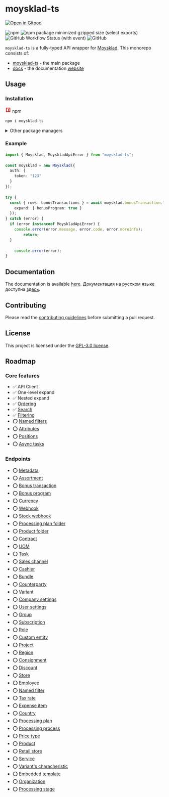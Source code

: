 # moysklad-ts
<a href="https://gitpod.io/#https://github.com/MonsterDeveloper/moysklad-ts" rel="nofollow noopener noreferrer" target="_blank" class="after:hidden"><img src="https://gitpod.io/button/open-in-gitpod.svg" alt="Open in Gitpod"></a>

![npm](https://img.shields.io/npm/v/moysklad-ts)
![npm package minimized gzipped size (select exports)](https://img.shields.io/bundlejs/size/moysklad-ts)
![GitHub Workflow Status (with event)](https://img.shields.io/github/actions/workflow/status/MonsterDeveloper/moysklad-ts/publish-to-npm.yml)
![GitHub](https://img.shields.io/github/license/MonsterDeveloper/moysklad-ts)


`moysklad-ts` is a fully-typed API wrapper for [Moysklad](https://dev.moysklad.ru/doc/api/remap/1.2/#mojsklad-json-api). This monorepo consists of:
- [moysklad-ts](./packages/moysklad-ts) - the main package
- [docs](./apps/docs) - the documentation [website](https://moysklad-ts.vercel.app/)

## Usage

### Installation
<img height="18" src="https://raw.githubusercontent.com/PKief/vscode-material-icon-theme/main/icons/npm.svg"> npm

```bash
npm i moysklad-ts
```
<details>
  <summary>Other package managers</summary>

  <img height="18" src="https://raw.githubusercontent.com/PKief/vscode-material-icon-theme/main/icons/pnpm.svg"> pnpm

  ```bash
  pnpm add moysklad-ts
  ```

  <img height="18" src="https://raw.githubusercontent.com/PKief/vscode-material-icon-theme/main/icons/yarn.svg"> Yarn

  ```bash
  yarn add moysklad-ts
  ```

  <img height="18" src="https://raw.githubusercontent.com/PKief/vscode-material-icon-theme/main/icons/bun.svg"> bun

  ```bash
  bun add moysklad-ts
  ```

  <img height="18" src="https://raw.githubusercontent.com/PKief/vscode-material-icon-theme/main/icons/deno.svg"> Deno

  ```typescript
  import { Moysklad } from "https://esm.sh/moysklad-ts";
  ```
</details>

### Example
```typescript
import { Moysklad, MoyskladApiError } from "moysklad-ts";

const moysklad = new Moysklad({
  auth: {
    token: "123"
  }
});

try {
  const { rows: bonusTransactions } = await moysklad.bonusTransaction.list({
    expand: { bonusProgram: true }
  });
} catch (error) {
  if (error instanceof MoyskladApiError) {
    console.error(error.message, error.code, error.moreInfo);
		return;
  }

	console.error(error);
}
```

## Documentation
The documentation is available [here](https://moysklad-ts.vercel.app/).
Документация на русском языке доступна [здесь](https://moysklad-ts.vercel.app/ru/).

## Contributing
Please read the [contributing guidelines](./CONTRIBUTING.md) before submitting a pull request.

## License
This project is licensed under the [GPL-3.0 license](./LICENSE).

## Roadmap
### Core features
- ✅ API Client
- ✅ One-level expand
- ✅ Nested expand
- ✅ [Ordering](https://dev.moysklad.ru/doc/api/remap/1.2/#mojsklad-json-api-obschie-swedeniq-sortirowka-ob-ektow)
- ✅ [Search](https://dev.moysklad.ru/doc/api/remap/1.2/#mojsklad-json-api-obschie-swedeniq-kontextnyj-poisk)
- ✅ [Filtering](https://dev.moysklad.ru/doc/api/remap/1.2/#mojsklad-json-api-obschie-swedeniq-fil-traciq-wyborki-s-pomosch-u-parametra-filter)
- ⭕ [Named filters](https://dev.moysklad.ru/doc/api/remap/1.2/dictionaries/#suschnosti-sohranennye-fil-try-poluchit-fil-tr-po-id)
- ⭕ [Attributes](https://dev.moysklad.ru/doc/api/remap/1.2/#mojsklad-json-api-obschie-swedeniq-rabota-s-dopolnitel-nymi-polqmi)
- ⭕ [Positions](https://dev.moysklad.ru/doc/api/remap/1.2/#mojsklad-json-api-obschie-swedeniq-rabota-s-poziciqmi-dokumentow)
- ⭕ [Async tasks](https://dev.moysklad.ru/doc/api/remap/1.2/#mojsklad-json-api-asinhronnyj-obmen)

### Endpoints
- ⭕ [Metadata](https://dev.moysklad.ru/doc/api/remap/1.2/#mojsklad-json-api-obschie-swedeniq-metadannye)
- ⭕ [Assortment](https://dev.moysklad.ru/doc/api/remap/1.2/dictionaries/#suschnosti-assortiment)
- ⭕ [Bonus transaction](https://dev.moysklad.ru/doc/api/remap/1.2/dictionaries/#suschnosti-bonusnaq-operaciq)
- ⭕ [Bonus program](https://dev.moysklad.ru/doc/api/remap/1.2/dictionaries/#suschnosti-bonusnaq-programma)
- ⭕ [Currency](https://dev.moysklad.ru/doc/api/remap/1.2/dictionaries/#suschnosti-valuta)
- ⭕ [Webhook](https://dev.moysklad.ru/doc/api/remap/1.2/dictionaries/#suschnosti-vebhuki)
- ⭕ [Stock webhook](https://dev.moysklad.ru/doc/api/remap/1.2/dictionaries/#suschnosti-vebhuk-na-izmenenie-ostatkow)
- ⭕ [Processing plan folder](https://dev.moysklad.ru/doc/api/remap/1.2/dictionaries/#suschnosti-gruppa-tehkart)
- ⭕ [Product folder](https://dev.moysklad.ru/doc/api/remap/1.2/dictionaries/#suschnosti-gruppa-towarow)
- ⭕ [Contract](https://dev.moysklad.ru/doc/api/remap/1.2/dictionaries/#suschnosti-dogowor)
- ⭕ [UOM](https://dev.moysklad.ru/doc/api/remap/1.2/dictionaries/#suschnosti-edinica-izmereniq)
- ⭕ [Task](https://dev.moysklad.ru/doc/api/remap/1.2/dictionaries/#suschnosti-zadacha)
- ⭕ [Sales channel](https://dev.moysklad.ru/doc/api/remap/1.2/dictionaries/#suschnosti-kanal-prodazh)
- ⭕ [Cashier](https://dev.moysklad.ru/doc/api/remap/1.2/dictionaries/#suschnosti-kassir)
- ⭕ [Bundle](https://dev.moysklad.ru/doc/api/remap/1.2/dictionaries/#suschnosti-komplekt)
- ⭕ [Counterparty](https://dev.moysklad.ru/doc/api/remap/1.2/dictionaries/#suschnosti-kontragent)
- ⭕ [Variant](https://dev.moysklad.ru/doc/api/remap/1.2/dictionaries/#suschnosti-modifikaciq)
- ⭕ [Company settings](https://dev.moysklad.ru/doc/api/remap/1.2/dictionaries/#suschnosti-nastrojki-kompanii)
- ⭕ [User settings](https://dev.moysklad.ru/doc/api/remap/1.2/dictionaries/#suschnosti-nastrojki-pol-zowatelq)
- ⭕ [Group](https://dev.moysklad.ru/doc/api/remap/1.2/dictionaries/#suschnosti-otdel)
- ⭕ [Subscription](https://dev.moysklad.ru/doc/api/remap/1.2/dictionaries/#suschnosti-podpiska-kompanii)
- ⭕ [Role](https://dev.moysklad.ru/doc/api/remap/1.2/dictionaries/#suschnosti-pol-zowatel-skie-roli)
- ⭕ [Custom entity](https://dev.moysklad.ru/doc/api/remap/1.2/dictionaries/#suschnosti-pol-zowatel-skij-sprawochnik-pol-zowatel-skie-sprawochniki)
- ⭕ [Project](https://dev.moysklad.ru/doc/api/remap/1.2/dictionaries/#suschnosti-proekt)
- ⭕ [Region](https://dev.moysklad.ru/doc/api/remap/1.2/dictionaries/#suschnosti-region)
- ⭕ [Consignment](https://dev.moysklad.ru/doc/api/remap/1.2/dictionaries/#suschnosti-seriq)
- ⭕ [Discount](https://dev.moysklad.ru/doc/api/remap/1.2/dictionaries/#suschnosti-skidki)
- ⭕ [Store](https://dev.moysklad.ru/doc/api/remap/1.2/dictionaries/#suschnosti-sklad)
- ⭕ [Employee](https://dev.moysklad.ru/doc/api/remap/1.2/dictionaries/#suschnosti-sotrudnik)
- ⭕ [Named filter](https://dev.moysklad.ru/doc/api/remap/1.2/dictionaries/#suschnosti-sohranennye-fil-try)
- ⭕ [Tax rate](https://dev.moysklad.ru/doc/api/remap/1.2/dictionaries/#suschnosti-stawka-nds)
- ⭕ [Expense item](https://dev.moysklad.ru/doc/api/remap/1.2/dictionaries/#suschnosti-stat-q-rashodow)
- ⭕ [Country](https://dev.moysklad.ru/doc/api/remap/1.2/dictionaries/#suschnosti-strana)
- ⭕ [Processing plan](https://dev.moysklad.ru/doc/api/remap/1.2/dictionaries/#suschnosti-tehkarta)
- ⭕ [Processing process](https://dev.moysklad.ru/doc/api/remap/1.2/dictionaries/#suschnosti-tehprocess)
- ⭕ [Price type](https://dev.moysklad.ru/doc/api/remap/1.2/dictionaries/#suschnosti-tipy-cen)
- ⭕ [Product](https://dev.moysklad.ru/doc/api/remap/1.2/dictionaries/#suschnosti-towar)
- ⭕ [Retail store](https://dev.moysklad.ru/doc/api/remap/1.2/dictionaries/#suschnosti-tochka-prodazh)
- ⭕ [Service](https://dev.moysklad.ru/doc/api/remap/1.2/dictionaries/#suschnosti-usluga)
- ⭕ [Variant's characheristic](https://dev.moysklad.ru/doc/api/remap/1.2/dictionaries/#suschnosti-harakteristiki-modifikacij)
- ⭕ [Embedded template](https://dev.moysklad.ru/doc/api/remap/1.2/dictionaries/#suschnosti-shablon-pechatnoj-formy)
- ⭕ [Organization](https://dev.moysklad.ru/doc/api/remap/1.2/dictionaries/#suschnosti-jurlico)
- ⭕ [Processing stage](https://dev.moysklad.ru/doc/api/remap/1.2/dictionaries/#suschnosti-jetap-proizwodstwa)
